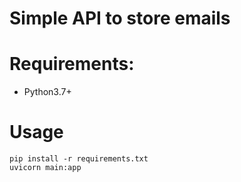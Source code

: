 # Simple API to store emails

# Requirements:

- Python3.7+

# Usage

```
pip install -r requirements.txt
uvicorn main:app
```
